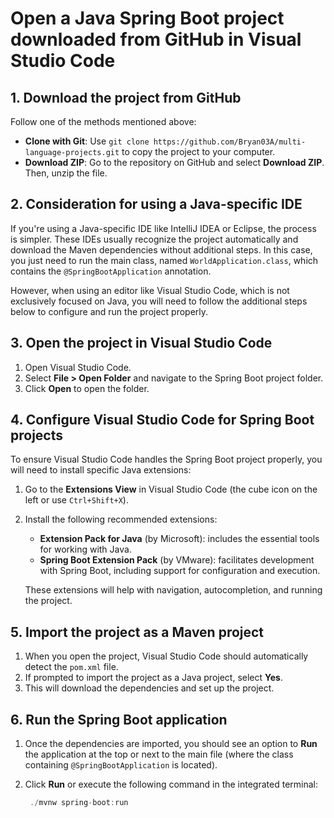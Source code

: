 # Open a Java Spring Boot project downloaded from GitHub in Visual Studio Code

## 1. Download the project from GitHub
Follow one of the methods mentioned above:
- **Clone with Git**: Use `git clone https://github.com/Bryan03A/multi-language-projects.git` to copy the project to your computer.
- **Download ZIP**: Go to the repository on GitHub and select **Download ZIP**. Then, unzip the file.

## 2. Consideration for using a Java-specific IDE
If you're using a Java-specific IDE like IntelliJ IDEA or Eclipse, the process is simpler. These IDEs usually recognize the project automatically and download the Maven dependencies without additional steps. In this case, you just need to run the main class, named `WorldApplication.class`, which contains the `@SpringBootApplication` annotation.

However, when using an editor like Visual Studio Code, which is not exclusively focused on Java, you will need to follow the additional steps below to configure and run the project properly.

## 3. Open the project in Visual Studio Code
1. Open Visual Studio Code.
2. Select **File > Open Folder** and navigate to the Spring Boot project folder.
3. Click **Open** to open the folder.

## 4. Configure Visual Studio Code for Spring Boot projects
To ensure Visual Studio Code handles the Spring Boot project properly, you will need to install specific Java extensions:

1. Go to the **Extensions View** in Visual Studio Code (the cube icon on the left or use `Ctrl+Shift+X`).
2. Install the following recommended extensions:
   - **Extension Pack for Java** (by Microsoft): includes the essential tools for working with Java.
   - **Spring Boot Extension Pack** (by VMware): facilitates development with Spring Boot, including support for configuration and execution.
   
   These extensions will help with navigation, autocompletion, and running the project.

## 5. Import the project as a Maven project
1. When you open the project, Visual Studio Code should automatically detect the `pom.xml` file.
2. If prompted to import the project as a Java project, select **Yes**.
3. This will download the dependencies and set up the project.

## 6. Run the Spring Boot application
1. Once the dependencies are imported, you should see an option to **Run** the application at the top or next to the main file (where the class containing `@SpringBootApplication` is located).
2. Click **Run** or execute the following command in the integrated terminal:

   ```java
    ./mvnw spring-boot:run
    ```
